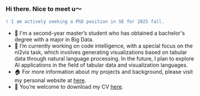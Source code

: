 ### Hi there.  Nice to meet u～
```diff
! I am actively seeking a PhD position in SE for 2025 fall.
```
<!--
**Yang-Emily/Yang-Emily** is a  _special_  repository because its `README.md` (this file) appears on your GitHub profile.

Here are some ideas to get you started:

-  🔭I’m currently working on ...
-  🌱I’m currently learning ...
-  I’m looking to collaborate on ...
-  I’m looking for help with ...
-  Ask me about ...
-  How to reach me: ...
-  Pronouns: ...
-  Fun fact: ...
-  🌱I'm a second-year master’s student majoring in computer science 🙂
-  🔭I’m currently working on code intelligence. Specially, I focus on the nl2vis task, which involves generating visualizations through natural language basis on tabular data. In the future, I plan to explore the ai in the field of tabular data and vis language.
-->

-  🌱 I'm a second-year master’s student who has obtained a bachelor's degree with a major in Big Data.
-  🔭 I’m currently working on code intelligence, with a special focus on the nl2vis task, which involves generating visualizations based on tabular data through natural language processing. In the future, I plan to explore AI applications in the field of tabular data and visualization languages.
-  🏠 For more information about my projects and background, please visit my personal website at [here](https://yang-emily.github.io/).
-  📇 You’re welcome to download my CV [here]().
